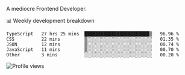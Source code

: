 A mediocre Frontend Developer.

📊 Weekly development breakdown
<!--START_SECTION:waka-->

```text
TypeScript   27 hrs 25 mins  ████████████████████████▒   96.96 %
CSS          22 mins         ▒░░░░░░░░░░░░░░░░░░░░░░░░   01.35 %
JSON         12 mins         ▒░░░░░░░░░░░░░░░░░░░░░░░░   00.74 %
JavaScript   11 mins         ▒░░░░░░░░░░░░░░░░░░░░░░░░   00.70 %
Other        3 mins          ░░░░░░░░░░░░░░░░░░░░░░░░░   00.20 %
```

<!--END_SECTION:waka-->

<img src="https://gpvc.arturio.dev/iqbalfasri" alt="Profile views"/>
